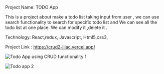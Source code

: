 Project Name: TODO App

This is a project about make a todo list taking input from user , we can use search functionality to search for specific todo list and We can see all the todo list at one place.
We can modify it ,delete it .

Technology: React,redux, Javascript, Html5,css3,

Project Link : https://crud2-lilac.vercel.app/


![Todo App using CRUD functionality 1](https://github.com/user-attachments/assets/3a3e72fb-0c5c-455b-bb7b-c7c4fee7dba4)



![Todo app 2](https://github.com/user-attachments/assets/635ef037-7741-4205-b39d-fd19636086a0)
